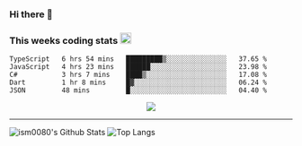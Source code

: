 ### Hi there 👋

<!--START_SECTION:giphy-->
<!--END_SECTION:giphy-->

### This weeks coding stats <img src="https://media1.giphy.com/media/LmNwrBhejkK9EFP504/giphy.gif?cid=ecf05e4723nsktnyyj53u162g7cy5rjqfg6gz06kxdg5y55g&rid=giphy.gif" width="20" height="20" />
<!--START_SECTION:waka-->
```text
TypeScript   6 hrs 54 mins   █████████▒░░░░░░░░░░░░░░░   37.65 % 
JavaScript   4 hrs 23 mins   ██████░░░░░░░░░░░░░░░░░░░   23.98 % 
C#           3 hrs 7 mins    ████▒░░░░░░░░░░░░░░░░░░░░   17.08 % 
Dart         1 hr 8 mins     █▓░░░░░░░░░░░░░░░░░░░░░░░   06.24 % 
JSON         48 mins         █░░░░░░░░░░░░░░░░░░░░░░░░   04.40 % 
```
<!--END_SECTION:waka-->

<!--START_SECTION:comicstrip-->
<p align="center">
 <a href="https://xkcd.com/">
 <img src="https://imgs.xkcd.com/comics/hydraulic_analogy.png" />
</a>
</p>
<!--END_SECTION:comicstrip-->

---

![ism0080's Github Stats](https://github-readme-stats.vercel.app/api?username=ism0080&show_icons=true%hide_border=true&hide=issues)
![Top Langs](https://github-readme-stats.vercel.app/api/top-langs/?username=ism0080&layout=compact)

<!--
**ism0080/ism0080** is a ✨ _special_ ✨ repository because its `README.md` (this file) appears on your GitHub profile.

Here are some ideas to get you started:

- 🔭 I’m currently working on ...
- 🌱 I’m currently learning ...
- 👯 I’m looking to collaborate on ...
- 🤔 I’m looking for help with ...
- 💬 Ask me about ...
- 📫 How to reach me: ...
- 😄 Pronouns: ...
- ⚡ Fun fact: ...
-->
